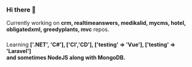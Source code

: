 ### Hi there 👋

<!--
**kubila/kubila** is a ✨ _special_ ✨ repository because its `README.md` (this file) appears on your GitHub profile.

Here are some ideas to get you started:

- 🔭 I’m currently working on ...
- 🌱 I’m currently learning ...
- 👯 I’m looking to collaborate on ...
- 🤔 I’m looking for help with ...
- 💬 Ask me about ...
- 📫 How to reach me: ...
- 😄 Pronouns: ...
- ⚡ Fun fact: ...
-->
Currently working on <b>crm, realtimeanswers, medikalid, mycms, hotel, obligatedxml, greedyplants, mvc</b> repos.
###
Learning
<b>
  ['.NET', 'C#'], 
  ['CI','CD'], 
  ['testing' => 'Vue'],
  ['testing' => 'Laravel']  
  and sometimes NodeJS along with MongoDB.
  </b>

